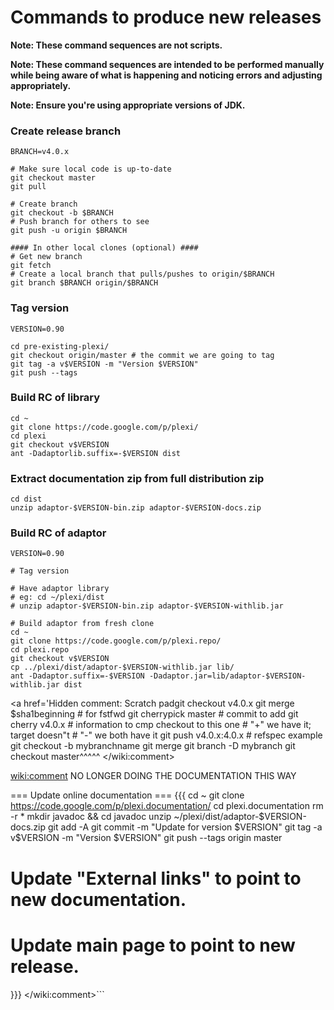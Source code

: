 # Commands to produce new releases #

**Note: These command sequences are not scripts.**

**Note: These command sequences are intended to be performed manually while being aware of what is happening and noticing errors and adjusting appropriately.**

**Note: Ensure you're using appropriate versions of JDK.**





### Create release branch ###
```
BRANCH=v4.0.x

# Make sure local code is up-to-date
git checkout master
git pull

# Create branch
git checkout -b $BRANCH
# Push branch for others to see
git push -u origin $BRANCH

#### In other local clones (optional) ####
# Get new branch
git fetch
# Create a local branch that pulls/pushes to origin/$BRANCH
git branch $BRANCH origin/$BRANCH
```

### Tag version ###
```
VERSION=0.90

cd pre-existing-plexi/
git checkout origin/master # the commit we are going to tag
git tag -a v$VERSION -m "Version $VERSION"
git push --tags
```

### Build RC of library ###
```
cd ~
git clone https://code.google.com/p/plexi/
cd plexi
git checkout v$VERSION
ant -Dadaptorlib.suffix=-$VERSION dist
```

### Extract documentation zip from full distribution zip ###
```
cd dist
unzip adaptor-$VERSION-bin.zip adaptor-$VERSION-docs.zip
```


### Build RC of adaptor ###
```
VERSION=0.90

# Tag version

# Have adaptor library
# eg: cd ~/plexi/dist
# unzip adaptor-$VERSION-bin.zip adaptor-$VERSION-withlib.jar

# Build adaptor from fresh clone
cd ~
git clone https://code.google.com/p/plexi.repo/
cd plexi.repo
git checkout v$VERSION
cp ../plexi/dist/adaptor-$VERSION-withlib.jar lib/
ant -Dadaptor.suffix=-$VERSION -Dadaptor.jar=lib/adaptor-$VERSION-withlib.jar dist

```





<a href='Hidden comment: 
Scratch padgit checkout v4.0.x
git merge $sha1beginning # for fstfwd
git cherrypick master # commit to add
git cherry v4.0.x # information to cmp checkout to this one
    # "+" we have it; target doesn"t
    # "-" we both have it
git push v4.0.x:4.0.x # refspec example
git checkout -b mybranchname
git merge
git branch -D mybranch
git checkout master^^^^^
</wiki:comment>


<wiki:comment>
   NO LONGER DOING THE DOCUMENTATION THIS WAY

=== Update online documentation ===
{{{
cd ~
git clone https://code.google.com/p/plexi.documentation/
cd plexi.documentation
rm -r *
mkdir javadoc && cd javadoc
unzip ~/plexi/dist/adaptor-$VERSION-docs.zip
git add -A
git commit -m "Update for version $VERSION"
git tag -a v$VERSION -m "Version $VERSION"
git push --tags origin master

# Update "External links" to point to new documentation.
# Update main page to point to new release.
}}}
</wiki:comment>```